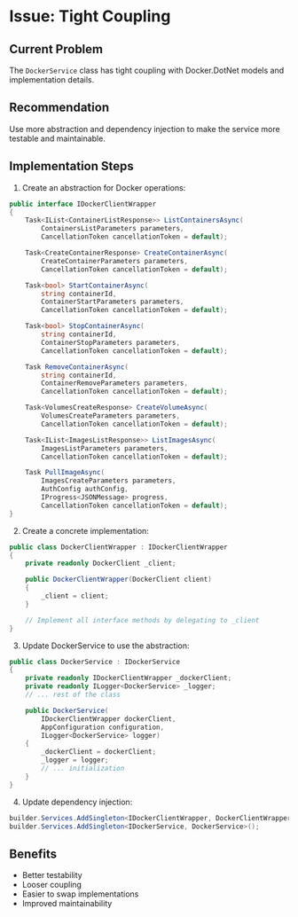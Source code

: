 # Issue: Tight Coupling

## Current Problem
The `DockerService` class has tight coupling with Docker.DotNet models and implementation details.

## Recommendation
Use more abstraction and dependency injection to make the service more testable and maintainable.

## Implementation Steps

1. Create an abstraction for Docker operations:
```csharp
public interface IDockerClientWrapper
{
    Task<IList<ContainerListResponse>> ListContainersAsync(
        ContainersListParameters parameters,
        CancellationToken cancellationToken = default);

    Task<CreateContainerResponse> CreateContainerAsync(
        CreateContainerParameters parameters,
        CancellationToken cancellationToken = default);

    Task<bool> StartContainerAsync(
        string containerId,
        ContainerStartParameters parameters,
        CancellationToken cancellationToken = default);

    Task<bool> StopContainerAsync(
        string containerId,
        ContainerStopParameters parameters,
        CancellationToken cancellationToken = default);

    Task RemoveContainerAsync(
        string containerId,
        ContainerRemoveParameters parameters,
        CancellationToken cancellationToken = default);

    Task<VolumesCreateResponse> CreateVolumeAsync(
        VolumesCreateParameters parameters,
        CancellationToken cancellationToken = default);

    Task<IList<ImagesListResponse>> ListImagesAsync(
        ImagesListParameters parameters,
        CancellationToken cancellationToken = default);

    Task PullImageAsync(
        ImagesCreateParameters parameters,
        AuthConfig authConfig,
        IProgress<JSONMessage> progress,
        CancellationToken cancellationToken = default);
}
```

2. Create a concrete implementation:
```csharp
public class DockerClientWrapper : IDockerClientWrapper
{
    private readonly DockerClient _client;

    public DockerClientWrapper(DockerClient client)
    {
        _client = client;
    }

    // Implement all interface methods by delegating to _client
}
```

3. Update DockerService to use the abstraction:
```csharp
public class DockerService : IDockerService
{
    private readonly IDockerClientWrapper _dockerClient;
    private readonly ILogger<DockerService> _logger;
    // ... rest of the class

    public DockerService(
        IDockerClientWrapper dockerClient,
        AppConfiguration configuration,
        ILogger<DockerService> logger)
    {
        _dockerClient = dockerClient;
        _logger = logger;
        // ... initialization
    }
}
```

4. Update dependency injection:
```csharp
builder.Services.AddSingleton<IDockerClientWrapper, DockerClientWrapper>();
builder.Services.AddSingleton<IDockerService, DockerService>();
```

## Benefits
- Better testability
- Looser coupling
- Easier to swap implementations
- Improved maintainability
